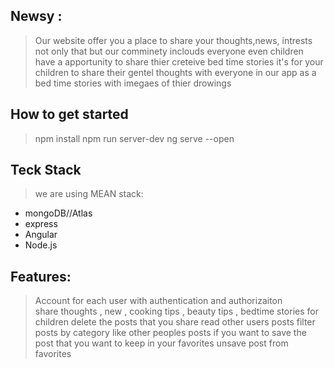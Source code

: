 

## Newsy : 

>Our website offer you a place to share your thoughts,news, intrests  not only that but our comminety inclouds everyone even children have a apportunity to share thier creteive bed time stories  it's for your children to share their gentel thoughts with everyone in our app as a bed time stories with imegaes of thier drowings 
  

## How to get started 
>npm install
>npm run server-dev
>ng serve --open

## Teck Stack
> we are using MEAN stack:
- mongoDB//Atlas
- express
- Angular
- Node.js


## Features:

> Account for each user with authentication and authorizaiton  
> share thoughts , new , cooking tips , beauty tips , bedtime stories for children 
> delete the posts that you share 
> read other users posts 
> filter posts by category 
> like other peoples  posts if you want to 
> save the post that you want to keep in your favorites 
> unsave post from favorites 
